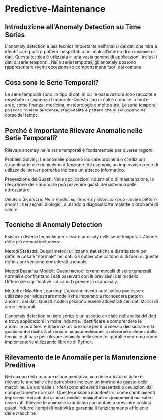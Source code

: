 # Predictive-Maintenance

## Introduzione all'Anomaly Detection su Time Series
L'anomaly detection è una tecnica importante nell'analisi dei dati che mira a identificare punti o pattern inaspettati o anomali all'interno di un insieme di dati. Questa tecnica è utilizzata in una vasta gamma di applicazioni, inclusi i dati di serie temporali. Nelle serie temporali, gli anomaly possono rappresentare eventi eccezionali o comportamenti fuori dal comune.

## Cosa sono le Serie Temporali?
Le serie temporali sono un tipo di dati in cui le osservazioni sono raccolte e registrate in sequenza temporale. Questo tipo di dati è comune in molte aree, come finanza, medicina, meteorologia e molte altre. Le serie temporali possono rivelare tendenze, stagionalità e pattern che si sviluppano nel corso del tempo.

## Perché è Importante Rilevare Anomalie nelle Serie Temporali?
Rilevare anomaly nelle serie temporali è fondamentale per diverse ragioni:

Problem Solving: Le anomalie possono indicare problemi o condizioni straordinarie che richiedono attenzione. Ad esempio, un improvviso picco di utilizzo del server potrebbe indicare un attacco informatico.

Prevenzione dei Guasti: Nelle applicazioni industriali o di manutenzione, la rilevazione delle anomalie può prevenire guasti dei sistemi o delle attrezzature.

Salute e Sicurezza: Nella medicina, l'anomaly detection può rilevare pattern anomali nei segnali biologici, aiutando a diagnosticare malattie o problemi di salute.

## Tecniche di Anomaly Detection
Esistono diverse tecniche per rilevare anomaly nelle serie temporali. Alcune delle più comuni includono:

Metodi Statistici: Questi metodi utilizzano statistiche e distribuzioni per definire cosa è "normale" nei dati. Gli outlier che cadono al di fuori di queste definizioni vengono considerati anomaly.

Metodi Basati su Modelli: Questi metodi creano modelli di serie temporali normali e confrontano i dati osservati con le previsioni del modello. Differenze significative indicano la presenza di anomaly.

Metodi di Machine Learning: L'apprendimento automatico può essere utilizzato per addestrare modelli che imparano a riconoscere pattern anomali nei dati. Questi modelli possono essere addestrati con dati storici di serie temporali.

L'anomaly detection su time series è un aspetto cruciale nell'analisi dei dati e trova applicazioni in molte industrie. Identificare e comprendere le anomalie può fornire informazioni preziose per il processo decisionale e la gestione dei rischi. Nel corso di questo notebook, esploreremo alcune delle tecniche di base per rilevare anomaly nelle serie temporali e vedremo come implementarle utilizzando librerie di Python.

## Rilevamento delle Anomalie per la Manutenzione Predittiva
Nel campo della manutenzione predittiva, una delle attività critiche è rilevare le anomalie che potrebbero indicare un imminente guasto delle macchine. Le anomalie si riferiscono ad eventi inaspettati o deviazioni dal comportamento normale. Queste possono manifestarsi come cambiamenti improvvisi nei dati dei sensori, modelli inaspettati o spostamenti nei valori osservati. Rilevare le anomalie in anticipo può aiutare a prevenire costosi guasti, ridurre i tempi di inattività e garantire il funzionamento efficiente delle macchine.
